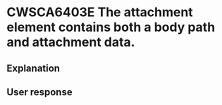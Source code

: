 # CWSCA6403E The attachment element contains both a body path and attachment data.

## Explanation

## User response